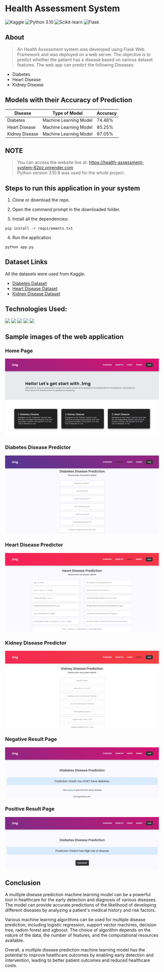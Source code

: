 # Health Assessment System
![Kaggle](https://img.shields.io/badge/Dataset-Kaggle-blue.svg) ![Python 3.10](https://img.shields.io/badge/Python-3.10-brightgreen.svg) ![Scikit-learn](https://img.shields.io/badge/Library-Scikit_Learn-orange.svg) ![Flask](https://img.shields.io/badge/Framework-Flask-black.svg)


## About

>An Health Assessment system was developed using Flask Web Framework and was deployed on a web server. The objective is to predict whether the patient has a disease based on various dataset features. The web app can predict the following Diseases:

- Diabetes
- Heart Disease
- Kidney Disease


## Models with their Accuracy of Prediction

| Disease        | Type of Model            | Accuracy |
| -------------- | ------------------------ | -------- |
| Diabetes       | Machine Learning Model   | 74.48%   |
| Heart Disease  | Machine Learning Model   | 85.25%   |
| Kidney Disease | Machine Learning Model   | 97.05%   |


## NOTE

> You can access the website live at: https://health-assessment-system-62pz.onrender.com <br>
Python version 3.10.9 was used for the whole project.<br>


## Steps to run this application in your system

1. Clone or download the repo.
 
2. Open the command prompt in the downloaded folder.

3. Install all the dependencies:

```
pip install -r requirements.txt
```

4. Run the application

```
python app.py
```


## Dataset Links

All the datasets were used from Kaggle.

- [Diabetes Dataset](https://www.kaggle.com/uciml/pima-indians-diabetes-database)
- [Heart Disease Dataset](https://www.kaggle.com/ronitf/heart-disease-uci)
- [Kidney Disease Dataset](https://www.kaggle.com/mansoordaku/ckdisease)



## Technologies Used:

<img src="https://img.shields.io/badge/-Python-blue?style=for-the-badge"> <img src="https://img.shields.io/badge/-Jupyter Notebook-orange?style=for-the-badge"> <img src="https://img.shields.io/badge/-Pandas-purple?style=for-the-badge"> <img src="https://img.shields.io/badge/-Scikit_Learn-darkgreen?style=for-the-badge"> <img src="https://img.shields.io/badge/-Flask-black?style=for-the-badge"> 



## Sample images of the web application

### Home Page
<img src="img/home page.jpg" alt="My cool logo"/>
<br>

### Diabetes Disease Predictor
<img src="img/diabetes.jpg" alt="My cool logo"/>
<br>

### Heart Disease Predictor
<img src="img/heart.jpg" alt="My cool logo"/>
<br>

### Kidney Disease Predictor
<img src="img/kidney.jpg" alt="My cool logo"/>
<br>

### Negative Result Page
<img src="img/0.jpg" alt="My cool logo"/>
<br>

### Positive Result Page
<img src="img/1.jpg" alt="My cool logo"/>



## Conclusion

A multiple disease prediction machine learning model can be a powerful tool in healthcare for the early detection and diagnosis of various diseases. The model can provide accurate predictions of the likelihood of developing different diseases by analyzing a patient's medical history and risk factors.

Various machine learning algorithms can be used for multiple disease prediction, including logistic regression, support vector machines, decision tree, radom forest and xgboost. The choice of algorithm depends on the nature of the data, the number of features, and the computational resources available.

Overall, a multiple disease prediction machine learning model has the potential to improve healthcare outcomes by enabling early detection and intervention, leading to better patient outcomes and reduced healthcare costs.
